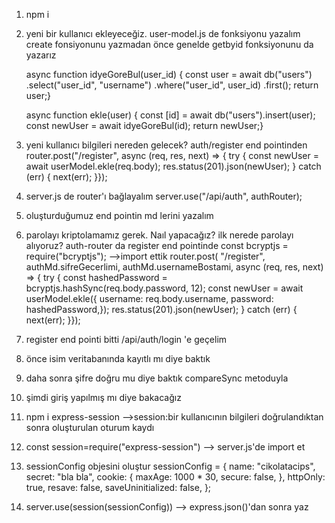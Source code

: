 1. npm i

2. yeni bir kullanıcı ekleyeceğiz. user-model.js de fonksiyonu yazalım
   create fonsiyonunu yazmadan önce genelde getbyid fonksiyonunu da yazarız

   async function idyeGoreBul(user_id) {
   const user = await db("users")
   .select("user_id", "username")
   .where("user_id", user_id)
   .first();
   return user;}

   async function ekle(user) {
   const [id] = await db("users").insert(user);
   const newUser = await idyeGoreBul(id);
   return newUser;}

3. yeni kullanıcı bilgileri nereden gelecek? auth/register end pointinden
   router.post("/register", async (req, res, next) => {
   try {
   const newUser = await userModel.ekle(req.body);
   res.status(201).json(newUser);
   } catch (err) {
   next(err);
   }});

4. server.js de router'ı bağlayalım
   server.use("/api/auth", authRouter);

5. oluşturduğumuz end pointin md lerini yazalım

6. parolayı kriptolamamız gerek. Naıl yapacağız?
   ilk nerede parolayı alıyoruz?
   auth-router da register end pointinde
   const bcryptjs = require("bcryptjs"); -->import ettik
   router.post(
   "/register",
   authMd.sifreGecerlimi,
   authMd.usernameBostami,
   async (req, res, next) => {
   try {
   const hashedPassword = bcryptjs.hashSync(req.body.password, 12);
   const newUser = await userModel.ekle({
   username: req.body.username,
   password: hashedPassword,});
   res.status(201).json(newUser);
   } catch (err) {
   next(err);
   }});

7. register end pointi bitti /api/auth/login 'e geçelim

8. önce isim veritabanında kayıtlı mı diye baktık

9. daha sonra şifre doğru mu diye baktık compareSync metoduyla

10. şimdi giriş yapılmış mı diye bakacağız

11. npm i express-session -->session:bir kullanıcının bilgileri doğrulandıktan sonra oluşturulan oturum kaydı
12. const session=require("express-session") --> server.js'de import et
13. sessionConfig objesini oluştur
    sessionConfig = {
    name: "cikolatacips",
    secret: "bla bla",
    cookie: {
    maxAge: 1000 \* 30,
    secure: false,
    },
    httpOnly: true,
    resave: false,
    saveUninitialized: false,
    };
14. server.use(session(sessionConfig)) --> express.json()'dan sonra yaz
